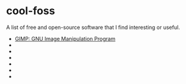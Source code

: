 # cool-foss
A list of free and open-source software that I find interesting or useful.
* [GIMP: GNU Image Manipulation Program](https://www.gimp.org/)
* []()
* []()
* []()
* []()
* []()
* []()